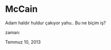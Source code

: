 # McCain




Adam haldır huldur çakıyor yahu.. Bu ne biçim iş? 







zaman:

Temmuz 10, 2013










